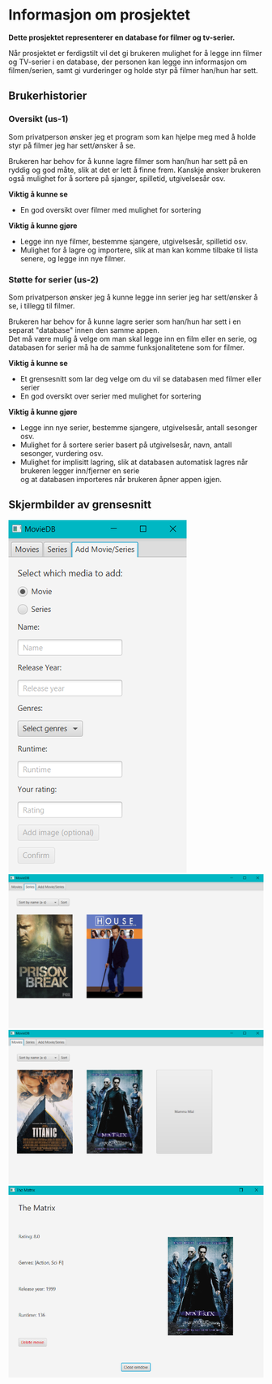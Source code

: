 # Informasjon om prosjektet

**Dette prosjektet representerer en database for filmer og tv-serier.**

Når prosjektet er ferdigstilt vil det gi brukeren mulighet for å legge inn filmer og TV-serier i en database, der personen kan legge inn informasjon om filmen/serien, samt gi vurderinger og holde styr på filmer han/hun har sett.

## Brukerhistorier

### Oversikt (us-1)

Som privatperson ønsker jeg et program som kan hjelpe meg med å holde styr på filmer jeg har sett/ønsker å se.

Brukeren har behov for å kunne lagre filmer som han/hun har sett på en ryddig og god måte, slik at det er lett å finne
frem.
Kanskje ønsker brukeren også mulighet for å sortere på sjanger, spilletid, utgivelsesår osv.

**Viktig å kunne se**

- En god oversikt over filmer med mulighet for sortering

**Viktig å kunne gjøre**

- Legge inn nye filmer, bestemme sjangere, utgivelsesår, spilletid osv.
- Mulighet for å lagre og importere, slik at man kan komme tilbake til lista senere, og legge inn nye filmer.

### Støtte for serier (us-2)

Som privatperson ønsker jeg å kunne legge inn serier jeg har sett/ønsker å se, i tillegg til filmer.

Brukeren har behov for å kunne lagre serier som han/hun har sett i en separat "database" innen den samme appen.  
Det må være mulig å velge om man skal legge inn en film eller en serie, og databasen for serier må ha de samme funksjonalitetene som for filmer.

**Viktig å kunne se**

- Et grensesnitt som lar deg velge om du vil se databasen med filmer eller serier
- En god oversikt over serier med mulighet for sortering

**Viktig å kunne gjøre**

- Legge inn nye serier, bestemme sjangere, utgivelsesår, antall sesonger osv.
- Mulighet for å sortere serier basert på utgivelsesår, navn, antall sesonger, vurdering osv.
- Mulighet for implisitt lagring, slik at databasen automatisk lagres når brukeren legger inn/fjerner en serie  
  og at databasen importeres når brukeren åpner appen igjen.

## Skjermbilder av grensesnitt

![Add Movies/Series ui](/moviedb/core/src/main/resources/moviedb/core/AddMovieSeries.png)
![Series ui](/moviedb/core/src/main/resources/moviedb/core/Series.png)
![Movies ui](/moviedb/core/src/main/resources/moviedb/core/Movies.png)
![Movie ui](/moviedb/core/src/main/resources/moviedb/core/Movie.png)
